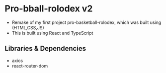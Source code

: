 # Pro-bball-rolodex v2

- Remake of my first project pro-basketball-rolodex, which was built using
  (HTML,CSS,JS)
- This is built using React and TypeScript

## Libraries & Dependencies

- axios
- react-router-dom
